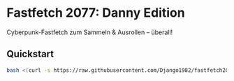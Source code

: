 # Fastfetch 2077: Danny Edition

Cyberpunk-Fastfetch zum Sammeln & Ausrollen – überall!

## Quickstart

```bash
bash <(curl -s https://raw.githubusercontent.com/Django1982/fastfetch2077/main/bootstrap.sh)


